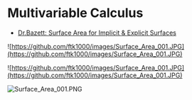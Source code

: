 # Multivariable Calculus
* [Dr.Bazett: Surface Area for Implicit & Explicit Surfaces](https://youtu.be/k13kwLzoTpo)

![https://github.com/ftk1000/images/Surface_Area_001.JPG](https://github.com/ftk1000/images/Surface_Area_001.JPG)<br>


![https://github.com/ftk1000/images/Surface_Area_001.JPG](https://github.com/ftk1000/images/Surface_Area_001.JPG)<br>

![Surface_Area_001.PNG](Surface_Area_001.PNG)<br>
